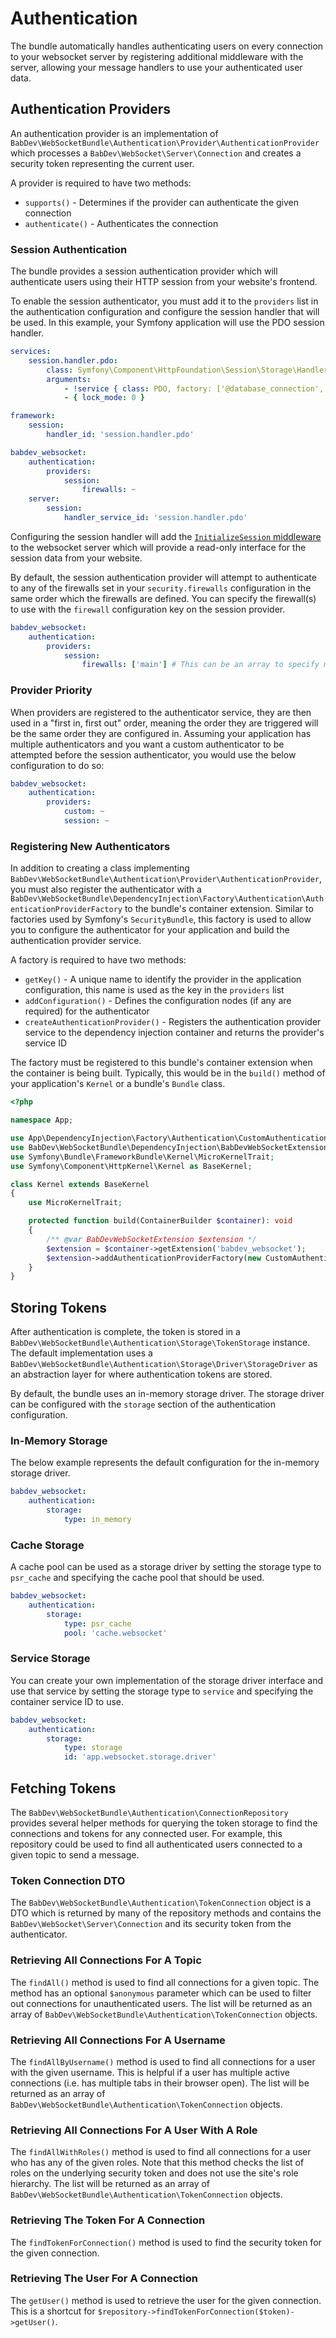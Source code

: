 # Authentication

The bundle automatically handles authenticating users on every connection to your websocket server by registering additional middleware with the server, allowing your message handlers to use your authenticated user data.

## Authentication Providers

An authentication provider is an implementation of `BabDev\WebSocketBundle\Authentication\Provider\AuthenticationProvider` which processes a `BabDev\WebSocket\Server\Connection` and creates a security token representing the current user.

A provider is required to have two methods:

- `supports()` - Determines if the provider can authenticate the given connection
- `authenticate()` - Authenticates the connection

### Session Authentication

The bundle provides a session authentication provider which will authenticate users using their HTTP session from your website's frontend.

To enable the session authenticator, you must add it to the `providers` list in the authentication configuration and configure the session handler that will be used. In this example, your Symfony application will use the PDO session handler.

```yaml
services:
    session.handler.pdo:
        class: Symfony\Component\HttpFoundation\Session\Storage\Handler\PdoSessionHandler
        arguments:
            - !service { class: PDO, factory: ['@database_connection', 'getWrappedConnection'] }
            - { lock_mode: 0 }

framework:
    session:
        handler_id: 'session.handler.pdo'

babdev_websocket:
    authentication:
        providers:
            session:
                firewalls: ~
    server:
        session:
            handler_service_id: 'session.handler.pdo'
```

Configuring the session handler will add the [`InitializeSession` middleware](/open-source/packages/websocket-server/docs/1.x/middleware/initialize-session) to the websocket server which will provide a read-only interface for the session data from your website.

By default, the session authentication provider will attempt to authenticate to any of the firewalls set in your `security.firewalls` configuration in the same order which the firewalls are defined. You can specify the firewall(s) to use with the `firewall` configuration key on the session provider.

```yaml
babdev_websocket:
    authentication:
        providers:
            session:
                firewalls: ['main'] # This can be an array to specify multiple firewalls or a string when specifying a single firewall 
```

### Provider Priority

When providers are registered to the authenticator service, they are then used in a "first in, first out" order, meaning the order they are triggered will be the same order they are configured in. Assuming your application has multiple authenticators and you want a custom authenticator to be attempted before the session authenticator, you would use the below configuration to do so:

```yaml
babdev_websocket:
    authentication:
        providers:
            custom: ~
            session: ~
```

### Registering New Authenticators

In addition to creating a class implementing `BabDev\WebSocketBundle\Authentication\Provider\AuthenticationProvider`, you must also register the authenticator with a `BabDev\WebSocketBundle\DependencyInjection\Factory\Authentication\AuthenticationProviderFactory` to the bundle's container extension. Similar to factories used by Symfony's `SecurityBundle`, this factory is used to allow you to configure the authenticator for your application and build the authentication provider service. 

A factory is required to have two methods:

- `getKey()` - A unique name to identify the provider in the application configuration, this name is used as the key in the `providers` list
- `addConfiguration()` - Defines the configuration nodes (if any are required) for the authenticator
- `createAuthenticationProvider()` - Registers the authentication provider service to the dependency injection container and returns the provider's service ID

The factory must be registered to this bundle's container extension when the container is being built. Typically, this would be in the `build()` method of your application's `Kernel` or a bundle's `Bundle` class.

```php
<?php

namespace App;

use App\DependencyInjection\Factory\Authentication\CustomAuthenticationProviderFactory;
use BabDev\WebSocketBundle\DependencyInjection\BabDevWebSocketExtension;
use Symfony\Bundle\FrameworkBundle\Kernel\MicroKernelTrait;
use Symfony\Component\HttpKernel\Kernel as BaseKernel;

class Kernel extends BaseKernel
{
    use MicroKernelTrait;

    protected function build(ContainerBuilder $container): void
    {
        /** @var BabDevWebSocketExtension $extension */
        $extension = $container->getExtension('babdev_websocket');
        $extension->addAuthenticationProviderFactory(new CustomAuthenticationProviderFactory());
    }
}
```

## Storing Tokens

After authentication is complete, the token is stored in a `BabDev\WebSocketBundle\Authentication\Storage\TokenStorage` instance. The default implementation uses a `BabDev\WebSocketBundle\Authentication\Storage\Driver\StorageDriver` as an abstraction layer for where authentication tokens are stored.

By default, the bundle uses an in-memory storage driver. The storage driver can be configured with the `storage` section of the authentication configuration.

### In-Memory Storage

The below example represents the default configuration for the in-memory storage driver.

```yaml
babdev_websocket:
    authentication:
        storage:
            type: in_memory
```

### Cache Storage

A cache pool can be used as a storage driver by setting the storage type to `psr_cache` and specifying the cache pool that should be used.

```yaml
babdev_websocket:
    authentication:
        storage:
            type: psr_cache
            pool: 'cache.websocket'
```

### Service Storage

You can create your own implementation of the storage driver interface and use that service by setting the storage type to `service` and specifying the container service ID to use.

```yaml
babdev_websocket:
    authentication:
        storage:
            type: storage
            id: 'app.websocket.storage.driver'
```

## Fetching Tokens

The `BabDev\WebSocketBundle\Authentication\ConnectionRepository` provides several helper methods for querying the token storage to find the connections and tokens for any connected user. For example, this repository could be used to find all authenticated users connected to a given topic to send a message.

### Token Connection DTO

The `BabDev\WebSocketBundle\Authentication\TokenConnection` object is a DTO which is returned by many of the repository methods and contains the `BabDev\WebSocket\Server\Connection` and its security token from the authenticator. 

### Retrieving All Connections For A Topic

The `findAll()` method is used to find all connections for a given topic. The method has an optional `$anonymous` parameter which can be used to filter out connections for unauthenticated users. The list will be returned as an array of `BabDev\WebSocketBundle\Authentication\TokenConnection` objects.

### Retrieving All Connections For A Username

The `findAllByUsername()` method is used to find all connections for a user with the given username. This is helpful if a user has multiple active connections (i.e. has multiple tabs in their browser open). The list will be returned as an array of `BabDev\WebSocketBundle\Authentication\TokenConnection` objects.

### Retrieving All Connections For A User With A Role

The `findAllWithRoles()` method is used to find all connections for a user who has any of the given roles. Note that this method checks the list of roles on the underlying security token and does not use the site's role hierarchy. The list will be returned as an array of `BabDev\WebSocketBundle\Authentication\TokenConnection` objects.

### Retrieving The Token For A Connection

The `findTokenForConnection()` method is used to find the security token for the given connection.

### Retrieving The User For A Connection

The `getUser()` method is used to retrieve the user for the given connection. This is a shortcut for `$repository->findTokenForConnection($token)->getUser()`.
